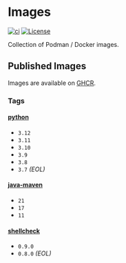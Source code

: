 # Images

[![ci](https://github.com/jhnc-oss/images/actions/workflows/ci.yml/badge.svg)](https://github.com/jhnc-oss/images/actions/workflows/ci.yml)
[![License](https://img.shields.io/badge/license-MIT-yellow.svg)](LICENSE)

Collection of Podman / Docker images.

## Published Images

Images are available on [GHCR](https://github.com/jhnc-oss/images/pkgs/container/images%2Fpython).

### Tags

#### [python](./python/Dockerfile)

- `3.12`
- `3.11`
- `3.10`
- `3.9`
- `3.8`
- `3.7` *(EOL)*

#### [java-maven](./java-maven/Dockerfile)

- `21`
- `17`
- `11`

#### [shellcheck](./shellcheck/Dockerfile)

- `0.9.0`
- `0.8.0` *(EOL)*

